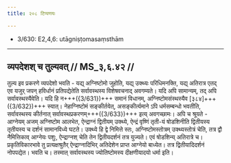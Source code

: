 ```yaml
---
title: २०८ टिप्पणयः

---
```

- 3/630: E2,4,6: utāgniṣṭomasaṃsthām

____________________________________________


## व्यपदेशश् च तुल्यवत् // MS_३,६.४२ //

तुल्य इव प्रकरणे व्यपदेशो भवति - यद्य् अग्निष्टोमो जुहोति, यद्य् उक्थ्यः परिधिमनक्ति, यद्य् अतिरात्र एतद् एव यजुर् जपन् हविर्धानं प्रतिपद्येतेति सर्वावस्थस्य विशेषवचनाद् अवगम्यते। यदि अपि सामान्यम्, तद् अपि सर्वावस्थस्यैवेति। यदि हि न+++({3/631})+++ समानं विधानम्, अग्निष्टोमसंस्थस्यैव [३८४]+++({3/632})+++ स्यात्। नेहाग्निष्टोमं सङ्कीर्तयेत्, असङ्कीर्त्यमाने ऽपि धर्मसम्बन्धो भवतीति, सर्वावस्थस्य कीर्तनात् सर्वावस्थप्रकरणम्+++({3/633})+++ इत्य् अवगच्छामः।
अपि च श्रूयते - आग्नेयम् अजम् अग्निष्टोम आलभेत, ऐन्द्राग्नं द्वितीयम् उक्थ्ये, ऐन्द्रं वृष्णिं तृती-यं षोडशिनीति द्वितीयस्य तृतीयस्य च दर्शनं सामानविध्ये घटते। उक्थ्ये हि द्वे निमित्ते स्तः, अग्निष्टोमस्तोत्रम् उक्थ्यस्तोत्रं चेति, तत्र द्वौ नैमित्तिकाव् आग्नेयः पशुः, ऐन्द्राग्नश् चेति तेन द्वितीयदर्शनं तत्र युज्यते। एवं षोडशिन्य् अतिरात्रे च। प्रकृतिविकारभावे तु प्रत्यक्षश्रुतैर् ऐन्द्राग्नादिभिर् अतिदेशेन प्राप्त आग्नेयो बाध्येत। तत्र द्वितीयादिदर्शनं नोपपद्येत। भवति च। तस्मात् सर्वावस्थस्य ज्योतिष्टोमस्य दीक्षणीयादयो धर्मा इति।